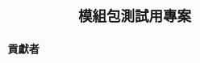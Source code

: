  <!-- markdownlint-configure-file {
  "MD033": false,
  "MD041": false,
  "MD051": false
} -->
<div align="center">

# 模組包測試用專案

</div>

## 貢獻者

<!-- readme contributors -->
